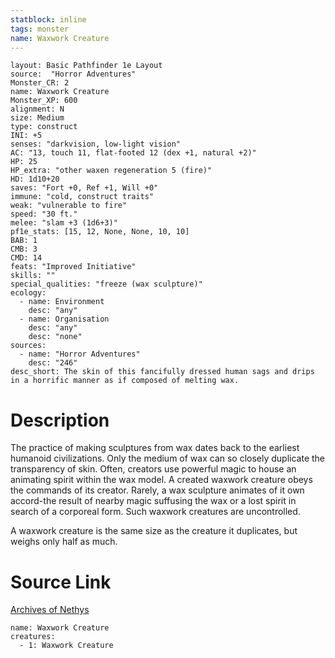 ```yaml
---
statblock: inline
tags: monster
name: Waxwork Creature
---
```

```statblock
layout: Basic Pathfinder 1e Layout
source:  "Horror Adventures"
Monster_CR: 2
name: Waxwork Creature
Monster_XP: 600
alignment: N
size: Medium
type: construct
INI: +5
senses: "darkvision, low-light vision"
AC: "13, touch 11, flat-footed 12 (dex +1, natural +2)"
HP: 25
HP_extra: "other waxen regeneration 5 (fire)"
HD: 1d10+20
saves: "Fort +0, Ref +1, Will +0"
immune: "cold, construct traits"
weak: "vulnerable to fire"
speed: "30 ft."
melee: "slam +3 (1d6+3)"
pf1e_stats: [15, 12, None, None, 10, 10]
BAB: 1
CMB: 3
CMD: 14
feats: "Improved Initiative"
skills: ""
special_qualities: "freeze (wax sculpture)"
ecology:
  - name: Environment
    desc: "any"
  - name: Organisation
    desc: "any"
    desc: "none"
sources:
  - name: "Horror Adventures"
    desc: "246"
desc_short: The skin of this fancifully dressed human sags and drips in a horrific manner as if composed of melting wax.
```
# Description
The practice of making sculptures from wax dates back to the earliest humanoid civilizations. Only the medium of wax can so closely duplicate the transparency of skin. Often, creators use powerful magic to house an animating spirit within the wax model. A created waxwork creature obeys the commands of its creator. Rarely, a wax sculpture animates of it own accord-the result of nearby magic suffusing the wax or a lost spirit in search of a corporeal form. Such waxwork creatures are uncontrolled.

 A waxwork creature is the same size as the creature it duplicates, but weighs only half as much.
# Source Link
[Archives of Nethys](https://aonprd.com/MonsterDisplay.aspx?ItemName=Waxwork%20Creature)
```encounter-table
name: Waxwork Creature
creatures:
  - 1: Waxwork Creature
```

